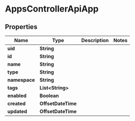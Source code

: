 

# AppsControllerApiApp


## Properties

| Name | Type | Description | Notes |
|------------ | ------------- | ------------- | -------------|
|**uid** | **String** |  |  |
|**id** | **String** |  |  |
|**name** | **String** |  |  |
|**type** | **String** |  |  |
|**namespace** | **String** |  |  |
|**tags** | **List&lt;String&gt;** |  |  |
|**enabled** | **Boolean** |  |  |
|**created** | **OffsetDateTime** |  |  |
|**updated** | **OffsetDateTime** |  |  |



